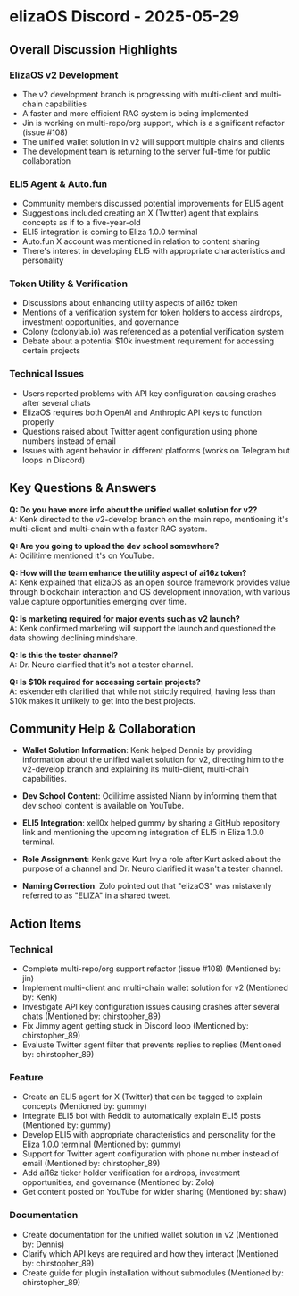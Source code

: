 # elizaOS Discord - 2025-05-29

## Overall Discussion Highlights

### ElizaOS v2 Development
- The v2 development branch is progressing with multi-client and multi-chain capabilities
- A faster and more efficient RAG system is being implemented
- Jin is working on multi-repo/org support, which is a significant refactor (issue #108)
- The unified wallet solution in v2 will support multiple chains and clients
- The development team is returning to the server full-time for public collaboration

### ELI5 Agent & Auto.fun
- Community members discussed potential improvements for ELI5 agent
- Suggestions included creating an X (Twitter) agent that explains concepts as if to a five-year-old
- ELI5 integration is coming to Eliza 1.0.0 terminal
- Auto.fun X account was mentioned in relation to content sharing
- There's interest in developing ELI5 with appropriate characteristics and personality

### Token Utility & Verification
- Discussions about enhancing utility aspects of ai16z token
- Mentions of a verification system for token holders to access airdrops, investment opportunities, and governance
- Colony (colonylab.io) was referenced as a potential verification system
- Debate about a potential $10k investment requirement for accessing certain projects

### Technical Issues
- Users reported problems with API key configuration causing crashes after several chats
- ElizaOS requires both OpenAI and Anthropic API keys to function properly
- Questions raised about Twitter agent configuration using phone numbers instead of email
- Issues with agent behavior in different platforms (works on Telegram but loops in Discord)

## Key Questions & Answers

**Q: Do you have more info about the unified wallet solution for v2?**  
A: Kenk directed to the v2-develop branch on the main repo, mentioning it's multi-client and multi-chain with a faster RAG system.

**Q: Are you going to upload the dev school somewhere?**  
A: Odilitime mentioned it's on YouTube.

**Q: How will the team enhance the utility aspect of ai16z token?**  
A: Kenk explained that elizaOS as an open source framework provides value through blockchain interaction and OS development innovation, with various value capture opportunities emerging over time.

**Q: Is marketing required for major events such as v2 launch?**  
A: Kenk confirmed marketing will support the launch and questioned the data showing declining mindshare.

**Q: Is this the tester channel?**  
A: Dr. Neuro clarified that it's not a tester channel.

**Q: Is $10k required for accessing certain projects?**  
A: eskender.eth clarified that while not strictly required, having less than $10k makes it unlikely to get into the best projects.

## Community Help & Collaboration

- **Wallet Solution Information**: Kenk helped Dennis by providing information about the unified wallet solution for v2, directing him to the v2-develop branch and explaining its multi-client, multi-chain capabilities.

- **Dev School Content**: Odilitime assisted Niann by informing them that dev school content is available on YouTube.

- **ELI5 Integration**: xell0x helped gummy by sharing a GitHub repository link and mentioning the upcoming integration of ELI5 in Eliza 1.0.0 terminal.

- **Role Assignment**: Kenk gave Kurt Ivy a role after Kurt asked about the purpose of a channel and Dr. Neuro clarified it wasn't a tester channel.

- **Naming Correction**: Zolo pointed out that "elizaOS" was mistakenly referred to as "ELIZA" in a shared tweet.

## Action Items

### Technical
- Complete multi-repo/org support refactor (issue #108) (Mentioned by: jin)
- Implement multi-client and multi-chain wallet solution for v2 (Mentioned by: Kenk)
- Investigate API key configuration issues causing crashes after several chats (Mentioned by: chirstopher_89)
- Fix Jimmy agent getting stuck in Discord loop (Mentioned by: chirstopher_89)
- Evaluate Twitter agent filter that prevents replies to replies (Mentioned by: chirstopher_89)

### Feature
- Create an ELI5 agent for X (Twitter) that can be tagged to explain concepts (Mentioned by: gummy)
- Integrate ELI5 bot with Reddit to automatically explain ELI5 posts (Mentioned by: gummy)
- Develop ELI5 with appropriate characteristics and personality for the Eliza 1.0.0 terminal (Mentioned by: gummy)
- Support for Twitter agent configuration with phone number instead of email (Mentioned by: chirstopher_89)
- Add ai16z ticker holder verification for airdrops, investment opportunities, and governance (Mentioned by: Zolo)
- Get content posted on YouTube for wider sharing (Mentioned by: shaw)

### Documentation
- Create documentation for the unified wallet solution in v2 (Mentioned by: Dennis)
- Clarify which API keys are required and how they interact (Mentioned by: chirstopher_89)
- Create guide for plugin installation without submodules (Mentioned by: chirstopher_89)